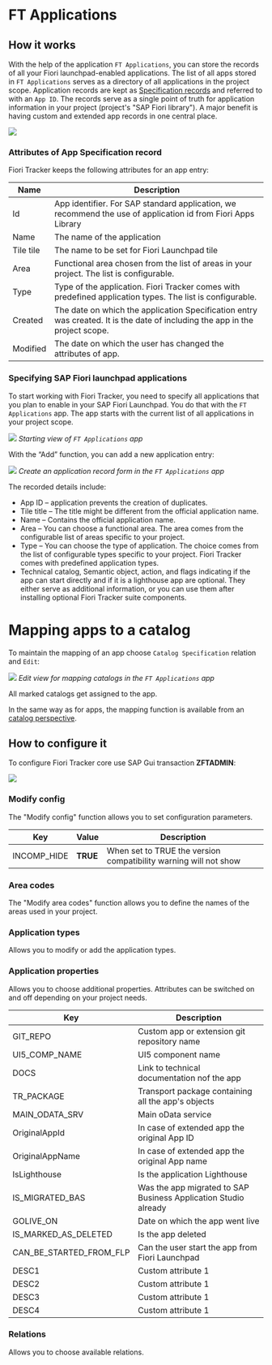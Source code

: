 # FT Applications

## How it works

With the help of the application `FT Applications`, you can store the records of all your Fiori launchpad-enabled applications. The list of all apps stored in `FT Applications` serves as a directory of all applications in the project scope. Application records are kept as [Specification records](../specification-records.md) and referred to with an `App ID`. The records serve as a single point of truth for application information in your project (project's "SAP Fiori library"). A major benefit is having custom and extended app records in one central place.

[![](res/apps.gif)](res/apps.gif)

### Attributes of App Specification record

Fiori Tracker keeps the following attributes for an app entry:


| Name      | Description                                                                                                             |
|-----------|-------------------------------------------------------------------------------------------------------------------------|
| Id        | App identifier. For SAP standard application, we recommend the use of application id from Fiori Apps Library        |
| Name      | The name of the application                                                                                             |
| Tile tile | The name to be set for Fiori Launchpad tile                                                                           |
| Area      | Functional area chosen from the list of areas in your project. The list is configurable.                             |
| Type      | Type of the application. Fiori Tracker comes with predefined application types. The list is configurable.             |
| Created   | The date on which the application Specification entry was created.   It is the date of including the app in the project scope. |
| Modified  | The date on which the user has changed the attributes of app.   |

### Specifying SAP Fiori launchpad applications

To start working with Fiori Tracker, you need to specify all applications that you plan to enable in your SAP Fiori Launchpad. You do that with the `FT Applications` app. The app starts with the current list of all applications in your project scope.

[![](res/list.png)](res/list.png)
*Starting view of `FT Applications` app*

With the “Add” function, you can add a new application entry:

[![](res/add2.png)](res/add2.png)
*Create an application record form in the `FT Applications` app*

The recorded details include:

- App ID – application prevents the creation of duplicates.
- Tile title – The title might be different from the official application name.
- Name – Contains the official application name.
- Area – You can choose a functional area. The area comes from the configurable list of areas specific to your project.
- Type – You can choose the type of application. The choice comes from the list of configurable types specific to your project. Fiori Tracker comes with predefined application types.
- Technical catalog, Semantic object, action, and flags indicating if the app can start directly and if it is a lighthouse app are optional. They either serve as additional information, or you can use them after installing optional Fiori Tracker suite components.

# Mapping apps to a catalog

To maintain the mapping of an app choose `Catalog Specification` relation and `Edit`:

[![](res/map-cats.png)](res/map-cats.png)
*Edit view for mapping catalogs in the `FT Applications` app*

All marked catalogs get assigned to the app. <br>

In the same way as for apps, the mapping function is available from an [catalog perspective](cats.md/#mapping-apps-to-a-catalog).


## How to configure it

To configure Fiori Tracker core use SAP Gui transaction **ZFTADMIN**:

![](res/zftadmin.png)

### Modify config

The "Modify config" function allows you to set configuration parameters.

| Key                          | Value     | Description                                                                                                                                                                    |
|------------------------------|-----------|------------------------------------------------------------------------------|
| INCOMP_HIDE                  | **TRUE** | When set to TRUE the version compatibility warning will not show |


### Area codes

The "Modify area codes" function allows you to define the names of the areas used in your project.

### Application types

Allows you to modify or add the application types.

### Application properties

Allows you to choose additional properties. Attributes can be switched on and off depending on your project needs.

| Key | Description  |
|--|--|
| GIT_REPO | Custom app or extension git repository name | 
| UI5_COMP_NAME | UI5 component name | 
| DOCS | Link to technical documentation nof the app| 
| TR_PACKAGE | Transport package containing all the app's objects | 
| MAIN_ODATA_SRV | Main oData service | 
| OriginalAppId | In case of extended app the original App ID | 
| OriginalAppName | In case of extended app the original App name | 
| IsLighthouse | Is the application Lighthouse| 
| IS_MIGRATED_BAS | Was the app migrated to SAP Business Application Studio already | 
| GOLIVE_ON | Date on which the app went live |
| IS_MARKED_AS_DELETED | Is the app deleted  | 
| CAN_BE_STARTED_FROM_FLP | Can the user start the app from Fiori Launchpad |
| DESC1 | Custom attribute 1 | 
| DESC2 | Custom attribute 1 |
| DESC3 | Custom attribute 1 | 
| DESC4 | Custom attribute 1 | 

### Relations

Allows you to choose available relations. 